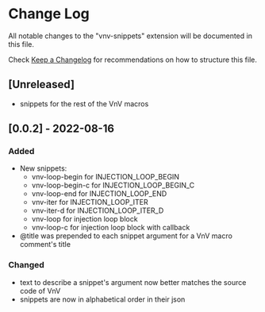 # Change Log

All notable changes to the "vnv-snippets" extension will be documented in this file.

Check [Keep a Changelog](http://keepachangelog.com/) for recommendations on how to structure this file.

## [Unreleased]

- snippets for the rest of the VnV macros

## [0.0.2] - 2022-08-16
### Added
- New snippets:
    - vnv-loop-begin for INJECTION\_LOOP\_BEGIN
    - vnv-loop-begin-c for INJECTION\_LOOP\_BEGIN\_C
    - vnv-loop-end for INJECTION\_LOOP\_END
    - vnv-iter for INJECTION\_LOOP\_ITER
    - vnv-iter-d for INJECTION\_LOOP\_ITER\_D
    - vnv-loop for injection loop block
    - vnv-loop-c for injection loop block with callback
- @title was prepended to each snippet argument for a VnV macro comment's title

### Changed
- text to describe a snippet's argument now better matches the source code of VnV
- snippets are now in alphabetical order in their json
